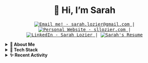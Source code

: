 <!-- Title -->
<h1 align="center" title="great to meet you!">👋 Hi, I’m Sarah</h1>

<!-- Contact Info -->
<p align="center">
<kbd>
<a href="mailto:sarah.lozier@gmail.com">
    <img alt="Email me! - sarah.lozier@gmail.com" src="https://img.shields.io/badge/-sarah.lozier@com-D14836?style=flat&logo=gmail&logoColor=white" />
  </a> | <a href="https://www.sllozier/">
    <img alt="Personal Website - sllozier.com" src="https://img.shields.io/badge/-sllozier.com-a75fff?style=flat&logo=aboutdotme&logoColor=white" />
  </a> | <a href="https://www.linkedin.com/in/sarah-l-lozier/">
    <img alt="LinkedIn - Sarah Lozier" src="https://img.shields.io/badge/-Sarah_Lozier-0072b1?style=flat&logo=linkedin&logoColor=white" />
  </a> | <a href="https://github.com/sllozier/resume/raw/main/sarah_lozier_resume%20.pdf">
    <img alt="Sarah's Resume" src="https://img.shields.io/badge/-Sarah's_Resume-00D0B1?style=flat&logo=pinboard&logoColor=white" />
  </a>
  </kbd>
</p>

<!-- About Section -->

<details>
<summary><b>🦄 About Me</b></summary>
<p>
<img align="right" width="250" src="/github_profile_pic.png" alt="Sarah Lozier"/>

<blockquote>

 I am a Full Stack Software Engineer located in Maine, USA.

 As my father-in-law likes to say, I am not your "average bear".

 I discovered my passion for engineering later in my career and I consider this an advantage.

 When I am not learning new tech, teaching future engineers or building applications, you will find me camping 🏕, fishing 🎣 or hiking 🥾 with my sweet family 👨‍👩‍👧‍👦.

 I bring drive, curiousity and compassion I bring to everything I do!

</blockquote>

---

</p>#764ABC
</details>

<!-- Tech Stack -->
<details>
<summary><b>🧰 Tech Stack</b></summary>
<p>

| **Category** | **Technologies** |
| - | - |
**Frontend** | [![React](https://img.shields.io/static/v1?label=&message=React&color=61DAFB&logo=react&logoColor=FFFFFF)](https://reactjs.org/) [![Redux](https://img.shields.io/static/v1?label=&message=Redux&color=764ABC&logo=redux&logoColor=FFFFFF)](https://redux.js.org/) [![HTML5](https://img.shields.io/static/v1?label=&message=HTML5&color=E34F26&logo=html5&logoColor=FFFFFF)](https://developer.mozilla.org/en-US/docs/Glossary/HTML5) [![CSS3](https://img.shields.io/static/v1?label=&message=CSS3&color=1572B6&logo=CSS3&logoColor=FFFFFF)](https://developer.mozilla.org/en-US/docs/Web/CSS) <br> [![Bulma](https://img.shields.io/static/v1?label=&message=Bulma&color=00D1B2&logo=bulma&logoColor=FFFFFF)](https://bulma.io/) [![LESS](https://img.shields.io/static/v1?label=&message=LESS&color=1D365D&logo=LESS&logoColor=FFFFFF)](https://lesscss.org/) [![SASS](https://img.shields.io/static/v1?label=&message=SASS&color=CC6699&logo=SASS&logoColor=FFFFFF)](https://sass-lang.com/)
**Core** | [![JavaScript](https://img.shields.io/static/v1?label=&message=JavaScript&color=F7DF1E&logo=javascript&logoColor=FFFFFF)](https://www.javascript.com/) [![Python](https://img.shields.io/static/v1?label=&message=Python&color=3776AB&logo=python&logoColor=FFFFFF)](https://www.python.org/) [![Node.js](https://img.shields.io/static/v1?label=&message=Node.js&color=339933&logo=nodedotjs&logoColor=FFFFFF)](https://nodejs.org/) [![Webpack](https://img.shields.io/static/v1?label=&message=Webpack&color=8DD6F9&logo=webpack&logoColor=FFFFFF)](https://webpack.js.org/) <br> [![Express.js](https://img.shields.io/static/v1?label=&message=Express&color=000000&logo=express&logoColor=FFFFFF)](https://expressjs.com/) [![Sequelize](https://img.shields.io/static/v1?label=&message=Sequelize&color=52B0E7&logo=sequelize&logoColor=FFFFFF)](https://sequelize.org/) [![postgreSQL](https://img.shields.io/static/v1?label=&message=postgreSQL&color=4169E1&logo=postgresql&logoColor=FFFFFF)](https://www.postgresql.org/)
**Mobile** | [![Android](https://img.shields.io/static/v1?label=&message=Android&color=3DDC84&logo=android&logoColor=FFFFFF)](https://developer.android.com/) [![Expo](https://img.shields.io/static/v1?label=&message=Expo&color=000020&logo=expo&logoColor=FFFFFF)](https://expo.dev/)
**Cloud** | [![Heroku](https://img.shields.io/static/v1?label=&message=Heroku&color=430098&logo=heroku&logoColor=FFFFFF)](https://heroku.com/) [![Render](https://img.shields.io/static/v1?label=&message=Render&color=46E3B7&logo=render&logoColor=FFFFFF)](https://render.com/)
**DevOps** | [![Git](https://img.shields.io/static/v1?label=&message=Git&color=F05032&logo=Git&logoColor=FFFFFF)](https://git-scm.com/) [![Jira](https://img.shields.io/static/v1?label=&message=Jira&color=0052CC&logo=Jira&logoColor=FFFFFF)](https://www.atlassian.com/)
**Testing** | [![Jasmine](https://img.shields.io/static/v1?label=&message=Jasmine&color=8A4182&logo=Jasmine&logoColor=FFFFFF)](https://jasmine.github.io/) [![Mocha](https://img.shields.io/static/v1?label=&message=Mocha&color=8D6748&logo=Mocha&logoColor=FFFFFF)](https://mochajs.org/) [![Chai](https://img.shields.io/static/v1?label=&message=Chai&color=A30701&logo=Chai&logoColor=FFFFFF)](https://www.chaijs.com/)
**Misc** | [![Linux](https://img.shields.io/static/v1?label=&message=Linux&color=FCC624&logo=linux&logoColor=FFFFFF)](https://www.linux.org/) [![Bash](https://img.shields.io/static/v1?label=&message=Bash&color=4EAA25&logo=gnubash&logoColor=FFFFFF)](https://www.gnu.org/software/bash/) [![Markdown](https://img.shields.io/static/v1?label=&message=Markdown&color=000000&logo=markdown&logoColor=FFFFFF)](https://en.wikipedia.org/wiki/Markdown) [![Canva](https://img.shields.io/static/v1?label=&message=Canva&color=00C4CC&logo=Canva&logoColor=FFFFFF)](https://www.canva.com/)
**Editors** | [![Vim](https://img.shields.io/static/v1?label=&message=Vim&color=019733&logo=vim&logoColor=FFFFFF)](https://www.vim.org/) [![VS Code](https://img.shields.io/static/v1?label=&message=VS%20Code&color=9013FE&logo=visualstudiocode&logoColor=FFFFFF)](https://code.visualstudio.com/)
      
 See **[➡️ Full Tech Stack](./tech_stack.md)**, for a list of projects using each of the above technologies

----      

</p>
</details>

<!-- Recent Activity -->
<details>
<summary><b>✨ Recent Activity</b></summary>
<p>
<a href="#"><img align="right" width="300" src="https://github-contribution-stats.vercel.app/api/?username=sllozier" alt="contribution stats"/></a>



<!--START_SECTION:activity-->
1. ❗️ Opened issue [#1](https://github.com/sllozier/bookshelf-app/issues/1) in [sllozier/bookshelf-app](https://github.com/sllozier/bookshelf-app)
2. 💪 Opened PR [#90](https://github.com/CartimDraluc/Cartimpedia/pull/90) in [CartimDraluc/Cartimpedia](https://github.com/CartimDraluc/Cartimpedia)
3. 🗣 Commented on [#89](https://github.com/CartimDraluc/Cartimpedia/issues/89) in [CartimDraluc/Cartimpedia](https://github.com/CartimDraluc/Cartimpedia)
4. ❗️ Closed issue [#89](https://github.com/CartimDraluc/Cartimpedia/issues/89) in [CartimDraluc/Cartimpedia](https://github.com/CartimDraluc/Cartimpedia)
5. ❗️ Opened issue [#89](https://github.com/CartimDraluc/Cartimpedia/issues/89) in [CartimDraluc/Cartimpedia](https://github.com/CartimDraluc/Cartimpedia)
<!--END_SECTION:activity-->


</p>
</details>


<!---
sllozier/sllozier is a ✨ special ✨ repository because its `README.md` (this file) appears on your GitHub profile.
You can click the Preview link to take a look at your changes.
--->
